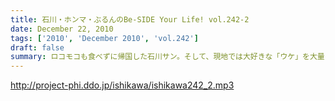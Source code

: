 ```yaml
---
title: 石川・ホンマ・ぶるんのBe-SIDE Your Life! vol.242-2
date: December 22, 2010
tags: ['2010', 'December 2010', 'vol.242']
draft: false
summary: ロコモコも食べずに帰国した石川サン。そして、現地では大好きな「ウケ」を大量に捕獲してきたらしいのですが・・・NAMAE
---
```


http://project-phi.ddo.jp/ishikawa/ishikawa242_2.mp3